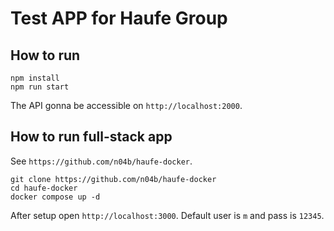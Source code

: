 # Test APP for Haufe Group

## How to run

```console
npm install
npm run start
```

The API gonna be accessible on `http://localhost:2000`.

## How to run full-stack app

See `https://github.com/n04b/haufe-docker`.

```console
git clone https://github.com/n04b/haufe-docker
cd haufe-docker
docker compose up -d
```

After setup open `http://localhost:3000`. Default user is `m` and pass is `12345`. 
